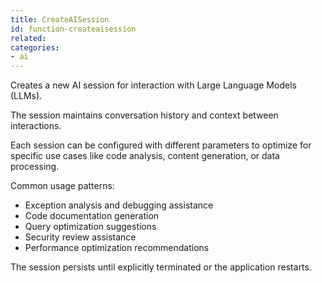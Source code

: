 ```yaml
---
title: CreateAISession
id: function-createaisession
related:
categories:
- ai
---
```


Creates a new AI session for interaction with Large Language Models (LLMs).

The session maintains conversation history and context between interactions.

Each session can be configured with different parameters to optimize for specific use cases like code analysis, content generation, or data processing.

Common usage patterns:

- Exception analysis and debugging assistance
- Code documentation generation
- Query optimization suggestions
- Security review assistance
- Performance optimization recommendations

The session persists until explicitly terminated or the application restarts.